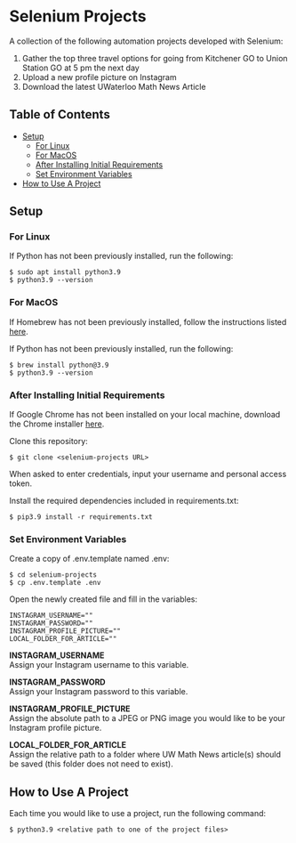 # Selenium Projects
A collection of the following automation projects developed with Selenium:
1. Gather the top three travel options for going from Kitchener GO to Union Station GO at 5 pm the next day
2. Upload a new profile picture on Instagram
3. Download the latest UWaterloo Math News Article

## Table of Contents
* [Setup](#setup)
  * [For Linux](#for-linux)
  * [For MacOS](#for-macos)
  * [After Installing Initial Requirements](#after-installing-initial-requirements)
  * [Set Environment Variables](#set-environment-variables)
* [How to Use A Project](#how-to-use-a-project)

## Setup 
### For Linux
If Python has not been previously installed, run the following:
```
$ sudo apt install python3.9
$ python3.9 --version
```

### For MacOS
If Homebrew has not been previously installed, follow the instructions listed [here](https://brew.sh/).

If Python has not been previously installed, run the following:
```
$ brew install python@3.9
$ python3.9 --version
```

### After Installing Initial Requirements
If Google Chrome has not been installed on your local machine, download the Chrome installer [here](https://www.google.com/intl/en_ca/chrome/).

Clone this repository:
```
$ git clone <selenium-projects URL>
``` 
When asked to enter credentials, input your username and personal access token.

Install the required dependencies included in requirements.txt:
```
$ pip3.9 install -r requirements.txt
```

### Set Environment Variables
Create a copy of .env.template named .env:
```
$ cd selenium-projects
$ cp .env.template .env
``` 
Open the newly created file and fill in the variables:
```
INSTAGRAM_USERNAME=""
INSTAGRAM_PASSWORD=""
INSTAGRAM_PROFILE_PICTURE=""
LOCAL_FOLDER_FOR_ARTICLE=""
``` 
**INSTAGRAM_USERNAME**\
Assign your Instagram username to this variable. 

**INSTAGRAM_PASSWORD**\
Assign your Instagram password to this variable. 

**INSTAGRAM_PROFILE_PICTURE**\
Assign the absolute path to a JPEG or PNG image you would like to be your Instagram profile picture. 

**LOCAL_FOLDER_FOR_ARTICLE**\
Assign the relative path to a folder where UW Math News article(s) should be saved (this folder does not need to exist). 

## How to Use A Project
Each time you would like to use a project, run the following command:
```
$ python3.9 <relative path to one of the project files>
```
